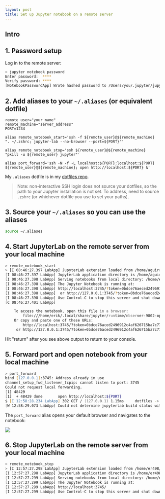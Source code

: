 ```yaml
---
layout: post
title: Set up Jupyter notebook on a remote server
---
```


## Intro

## 1. Password setup

Log in to the remote server:

```zsh
> jupyter notebook password
Enter password:  ****
Verify password: ****
[NotebookPasswordApp] Wrote hashed password to /Users/you/.jupyter/jupyter_notebook_config.json
```

## 2. Add aliases to your `~/.aliases` (or equivalent dotfile)

```
remote_user="your_name"
remote_machine="server_address"
PORT=1234

alias remote_notebook_start='ssh -f ${remote_user}@${remote_machine} ". ~/.zshrc; jupyter-lab --no-browser --port=${PORT}"'

alias remote_notebook_stop='ssh ${remote_user}@${remote_machine} "pkill -u ${remote_user} jupyter"'

alias port_forward='ssh -N -f -L localhost:${PORT}:localhost:${PORT} ${remote_user}@${remote_machine}; open http://localhost:${PORT} &'
```

My `.aliases` dotfile is in my [dotfiles repo](https://github.com/erikr/dotfiles/blob/master/.aliases).

> Note: non-interactive SSH login does not source your dotfiles, so the path to your Jupyter installation is not set. To address, need to source `.zshrc` (or whichever dotfile you use to set your paths).

## 3. Source your `~/.aliases` so you can use the aliases
```zsh
source ~/.aliases
```

## 4. Start JupyterLab on the remote server from your local machine

```zsh
> remote_notebook_start
> [I 08:46:27.397 LabApp] JupyterLab extension loaded from /home/aguirrelab/anaconda3/envs/py37/lib/python3.7/site-packages/jupyterlab
[I 08:46:27.397 LabApp] JupyterLab application directory is /home/aguirrelab/anaconda3/envs/py37/share/jupyter/lab
[I 08:46:27.398 LabApp] Serving notebooks from local directory: /home/erik
[I 08:46:27.398 LabApp] The Jupyter Notebook is running at:
[I 08:46:27.398 LabApp] http://localhost:3745/?token=0bdce76aeced2496912c4af62633715ba7c771c31e82f877
[I 08:46:27.398 LabApp]  or http://127.0.0.1:3745/?token=0bdce76aeced2496912c4af62633715ba7c771c31e82f877
[I 08:46:27.398 LabApp] Use Control-C to stop this server and shut down all kernels (twice to skip confirmation).
[C 08:46:27.401 LabApp]

    To access the notebook, open this file in a browser:
        file:///home/erik/.local/share/jupyter/runtime/nbserver-9802-open.html
    Or copy and paste one of these URLs:
        http://localhost:3745/?token=0bdce76aced2496912c4af626715ba7c771c31e82f877
     or http://127.0.0.1:3745/?token=0bdce76aced2496912c4af626715ba7c771c31e82f877
```

Hit "return" after you see above output to return to your console.

## 5. Forward port and open notebook from your local machine
```zsh
> port_forward
bind [127.0.0.1]:3745: Address already in use
channel_setup_fwd_listener_tcpip: cannot listen to port: 3745
Could not request local forwarding.
[1] 48429
[1]  + 48429 done       open http://localhost:${PORT}
$ [I 12:58:28.234 LabApp] 302 GET / (127.0.0.1) 1.15ms     dotfiles -> master
[W 12:58:29.073 LabApp] Could not determine jupyterlab build status without nodejs
```

The `port_forward` alias opens your default browser and navigates to the notebook:

![](/assets/jupyter-screenshot.png)


## 6. Stop JupyterLab on the remote server from your local machine

```zsh
> remote_notebook_stop
> [I 12:57:27.298 LabApp] JupyterLab extension loaded from /home/er498/anaconda3/envs/py37/lib/python3.7/site-packages/jupyterlab
[I 12:57:27.298 LabApp] JupyterLab application directory is /home/er498/anaconda3/envs/py37/share/jupyter/lab
[I 12:57:27.299 LabApp] Serving notebooks from local directory: /home/er498
[I 12:57:27.299 LabApp] The Jupyter Notebook is running at:
[I 12:57:27.299 LabApp] http://localhost:3745/
[I 12:57:27.299 LabApp] Use Control-C to stop this server and shut down all kernels (twice to skip confirmation).
```

